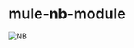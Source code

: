 mule-nb-module
==============

![NB](https://fbcdn-profile-a.akamaihd.net/hprofile-ak-prn2/276525_157270797690607_32792488_q.jpg)
